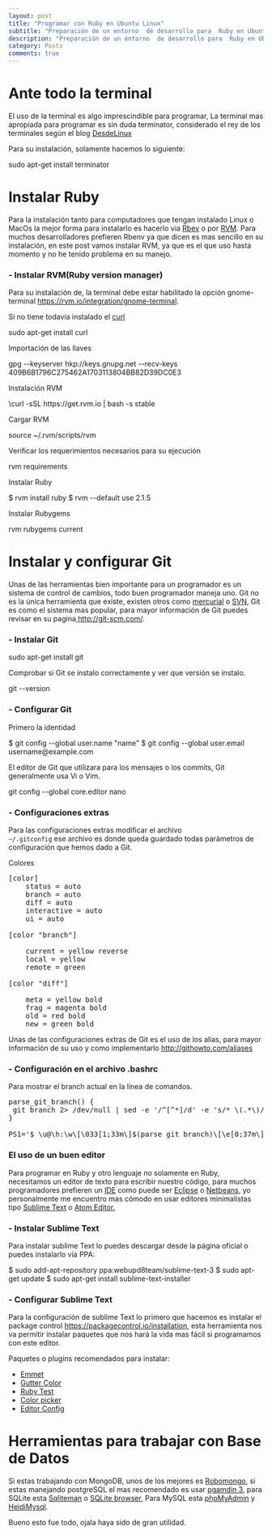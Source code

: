```yaml
---
layout: post
title: "Programar con Ruby en Ubuntu Linux"
subtitle: "Preparación de un entorno  de desarrollo para  Ruby en Ubuntu Linux."
description: "Preparación de un entorno  de desarrollo para  Ruby en Ubuntu Linux."
category: Posts
comments: true
---
```


# Ante todo  la terminal

El uso de la terminal es algo imprescindible  para programar, La terminal mas apropiada para programar  es sin duda terminator, considerado el rey de los terminales según el blog
<a href="http://blog.desdelinux.net/terminator-el-rey-de-los-terminales/">DesdeLinux</a>

Para su instalación, solamente hacemos lo siguiente:

<div class="terminal">
sudo apt-get install terminator
</div>

# Instalar  Ruby

Para la instalación  tanto para computadores que tengan instalado Linux o MacOs la mejor forma para  instalarlo es hacerlo via <a href="http://rbenv.org/">Rbev</a> o por  <a href="https://rvm.io/">RVM</a>. Para muchos desarrolladores prefieren Rbenv ya que dicen es  mas sencillo en su instalación, en este post vamos instalar RVM, ya que es el que uso hasta momento y no he tenido problema en su manejo.

### - Instalar RVM(Ruby version manager)

Para su  instalación de, la terminal debe estar habilitado la opción gnome-terminal <a href="https://rvm.io/integration/gnome-terminal" target="_blank">https://rvm.io/integration/gnome-terminal</a>.

Si no tiene todavía instalado el <a href="http://es.wikipedia.org/wiki/CURL" target="_blank">curl</a>

<div class="terminal">
sudo apt-get install curl
</div>

Importación de las llaves

<div class="terminal">
gpg --keyserver hkp://keys.gnupg.net --recv-keys 409B6B1796C275462A1703113804BB82D39DC0E3
</div>

Instalación RVM

<div class="terminal">
\curl -sSL https://get.rvm.io | bash -s stable
</div>

Cargar RVM

<div class="terminal">
source ~/.rvm/scripts/rvm
</div>

Verificar los requerimientos necesarios para su ejecución

<div class="terminal">
rvm requirements
</div>

Instalar Ruby

<div class="terminal">
$ rvm install ruby
$ rvm --default use 2.1.5
</div>

Instalar Rubygems

<div class="terminal">
rvm rubygems current
</div>


# Instalar y configurar  Git

Unas de las herramientas bien importante para un programador  es un sistema de control de cambios, todo buen programador maneja uno. Git no es la única herramienta que existe, existen otros como <a href="http://mercurial.selenic.com/">mercurial</a> o <a href="https://subversion.apache.org/">SVN</a>,  Git es como el sistema mas popular, para mayor información de Git puedes revisar en su pagina<a href="http://git-scm.com/"> http://git-scm.com/</a>.

### - Instalar Git

<div class="terminal">
sudo apt-get install git
</div>

Comprobar si Git se instalo correctamente y ver que versión se instalo.

<div class="terminal">
git --version
</div>

### - Configurar Git

Primero la identidad

<div class="terminal">
$ git config --global user.name "name"
$ git config --global user.email username@example.com
</div>

El editor de Git que  utilizara para los mensajes o los commits, Git generalmente usa Vi o Vim.

<div class="terminal">
git config --global core.editor nano
</div>

<h3>- Configuraciones extras</h3>

Para las configuraciones extras modificar el archivo <code> ~/.gitconfig</code> ese archivo es donde queda guardado todas parámetros de configuración que hemos dado a Git.

Colores
<pre>
[color]
    status = auto
    branch = auto
    diff = auto
    interactive = auto
    ui = auto

[color "branch"]

    current = yellow reverse
    local = yellow
    remote = green

[color "diff"]

    meta = yellow bold
    frag = magenta bold
    old = red bold
    new = green bold
</pre>

Unas de las configuraciones extras de Git es el uso de los  alias, para mayor información de su uso y como implementarlo <a href="http://githowto.com/aliases">http://githowto.com/aliases</a>

### - Configuración en el archivo .bashrc

Para mostrar el branch actual en la linea de comandos.

<pre>
parse_git_branch() {
 git branch 2> /dev/null | sed -e '/^[^*]/d' -e 's/* \(.*\)/(\1)/'
}

PS1='$ \u@\h:\w\[\033[1;33m\]$(parse_git_branch)\[\e[0;37m\]$ '
</pre>


### El uso de un buen editor

Para programar en Ruby y otro lenguaje no solamente en Ruby,  necesitamos un editor de texto para escribir nuestro código, para muchos programadores prefieren un <a href="http://es.wikipedia.org/wiki/Ambiente_de_desarrollo_integrado">IDE</a>  como puede ser  <a href="http://eclipse.org/downloads/">Eclipse</a> o  <a href="https://netbeans.org/">Netbeans</a>, yo personalmente me encuentro mas cómodo en usar editores minimalistas tipo <a href="http://www.sublimetext.com/">Sublime Text</a> o <a href="https://atom.io/">Atom Editor.</a>

### - Instalar Sublime Text

Para instalar sublime Text lo puedes descargar desde la página oficial  o puedes instalarlo vía PPA:

<div class="terminal">
$ sudo add-apt-repository ppa:webupd8team/sublime-text-3
$ sudo apt-get update
$ sudo apt-get install sublime-text-installer
</div>

### - Configurar Sublime Text

Para la configuración  de sublime Text lo primero que hacemos es instalar el package control <a href="https://packagecontrol.io/installation">https://packagecontrol.io/installation</a>, esta herramienta nos va permitir instalar  paquetes que nos hará la vida mas fácil si programamos con este editor.


Paquetes o plugins recomendados para instalar:

* <a href = "http://emmet.io/blog/sublime-text-3/">Emmet</a>
* <a href = "https://packagecontrol.io/packages/Gutter%20Color">Gutter Color</a>
* <a href = "https://github.com/maltize/sublime-text-2-ruby-tests">Ruby Test</a>
* <a href = "https://github.com/weslly/ColorPicker">Color picker</a>
* <a href = "http://editorconfig.org/">Editor Config</a>


# Herramientas para trabajar con Base de Datos


Si estas trabajando con MongoDB, unos de los mejores es <a href="https://github.com/paralect/robomongo">Robomongo</a>, si estas manejando postgreSQL el mas recomendado es usar <a href="http://www.pgadmin.org/">pgamdin 3</a>, para SQLite esta <a href="http://sqliteman.yarpen.cz/">Sqliteman</a> o <a href="http://sqlitebrowser.org/">SQLite browser</a>, Para MySQL esta <a href = "http://www.phpmyadmin.net/home_page/index.php">phpMyAdmin</a> y <a href="http://www.heidisql.com/">HeidiMysql</a>.

Bueno esto fue todo, ojala haya sido de gran utilidad.
